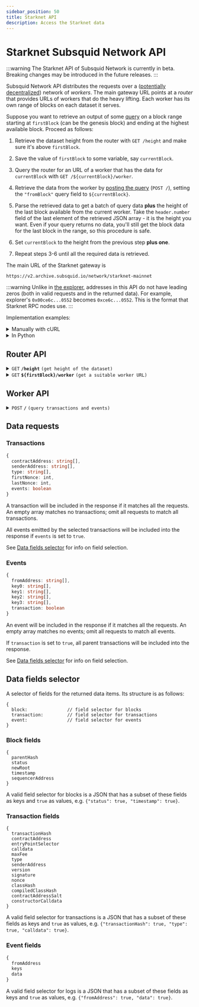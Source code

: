 ```yaml
---
sidebar_position: 50
title: Starknet API
description: Access the Starknet data
---
```


# Starknet Subsquid Network API

:::warning
The Starknet API of Subsquid Network is currently in beta. Breaking changes may be introduced in the future releases.
:::

Subsquid Network API distributes the requests over a ([potentially decentralized](/subsquid-network/public)) network of _workers_. The main gateway URL points at a _router_ that provides URLs of workers that do the heavy lifting. Each worker has its own range of blocks on each dataset it serves.

Suppose you want to retrieve an output of some [query](#worker-api) on a block range starting at `firstBlock` (can be the genesis block) and ending at the highest available block. Proceed as follows:

1. Retrieve the dataset height from the router with `GET /height` and make sure it's above `firstBlock`.

2. Save the value of `firstBlock` to some variable, say `currentBlock`.

3. Query the router for an URL of a worker that has the data for `currentBlock` with `GET /${currentBlock}/worker`.

4. Retrieve the data from the worker by [posting the query](#worker-api) (`POST /`), setting the `"fromBlock"` query field to `${currentBlock}`.

5. Parse the retrieved data to get a batch of query data **plus** the height of the last block available from the current worker. Take the `header.number` field of the last element of the retrieved JSON array - it is the height you want. Even if your query returns no data, you'll still get the block data for the last block in the range, so this procedure is safe.

6. Set `currentBlock` to the height from the previous step **plus one**.

7. Repeat steps 3-6 until all the required data is retrieved.

The main URL of the Starknet gateway is
```
https://v2.archive.subsquid.io/network/starknet-mainnet
```

:::warning
Unlike in [the explorer](https://starkscan.co), addresses in this API do not have leading zeros (both in valid requests and in the returned data). For example, explorer's `0x00ce6c...0552` becomes `0xce6c...0552`. This is the format that Starknet RPC nodes use.
:::

Implementation examples:

<details>

<summary>Manually with cURL</summary>

Suppose we want data on all txs sent by `Layerswap`/`0x19252b1deef483477c4d30cfcc3e5ed9c82fafea44669c182a45a01b4fdb97a` starting from block 600_000. The steps are:

1. Verify that the dataset has reached the required height:
   ```bash
   curl https://v2.archive.subsquid.io/network/starknet-mainnet/height
   ```
   Output
   ```
   632494
   ```

2. Remember that your current height is 600000.

3. Get a worker URL for the current height:
   ```bash
   curl https://v2.archive.subsquid.io/network/starknet-mainnet/600000/worker
   ```
   Output
   ```
   https://rb03.sqd-archive.net/worker/query/czM6Ly9zdGFya25ldC1tYWlubmV0
   ```

4. Retrieve the data from the current worker
   ```bash
   curl https://rb03.sqd-archive.net/worker/query/czM6Ly9zdGFya25ldC1tYWlubmV0 \
   -X 'POST' -H 'content-type: application/json' -H 'accept: application/json' \
   -d '{
       "type": "starknet",
       "fromBlock":600000,
       "toBlock":632494,
       "fields":{"transaction":{"transactionHash":true}},
       "transactions":[{"senderAddress":["0x19252b1deef483477c4d30cfcc3e5ed9c82fafea44669c182a45a01b4fdb97a"]}]
   }' | jq
   ```

   Output:
   ```json
   [
     {
       "header": {
         "number": 600000,
         "hash": "0x898fe7f61f5d662199d223de496988f221d150ed054f2fe5e681b2988b9e2c"
       },
       "transactions": []
     },
     {
       "header": {
         "number": 600007,
         "hash": "0x44aa251cee1baaf3f19accefd223ce5208815686c881bf645ffb3e3348a5ddc"
       },
       "transactions": [
         {
           "transactionIndex": 24,
           "transactionHash": "0x6a88edb0713769de4ad4d450df70911c3e9a7e8253c135c9574d0b3542ced18"
         }
       ]
     },
     ...
     {
       "header": {
         "number": 617979,
         "hash": "0x7f6a8516a91eefa6a65972c47002cbe3851e3c4287f670c914850960d29ca29"
       },
       "transactions": []
     }
   ]
   ```

5. Parse the retrieved data:
   - Grab the network data you requested from the list items with non-empty data fields (`transactions`, `events`). For the example above, this data will include the txn `0x6a88...`.
   - Observe that we received the data up to and including block 617979.

6. To get the rest of the data, update the current height to 617980 and go to step 3.
   - Note how the worker URL you're getting while repeating step 3 points to a different host than before. This is how data storage and reads are distributed across the Subsquid Network.

7. Repeat steps 3 through 6 until the dataset height of 632494 is reached.

</details>

<details>

<summary>In Python</summary>

```python
def get_text(url: str) -> str:
    res = requests.get(url)
    res.raise_for_status()
    return res.text

def dump(
    gateway_url: str,
    query: Query,
    first_block: int,
    last_block: int
) -> None:
    assert 0 <= first_block <= last_block
    query = dict(query)  # copy query to mess with it later

    dataset_height = int(get_text(f'{gateway_url}/height'))
    next_block = first_block
    last_block = min(last_block, dataset_height)

    while next_block <= last_block:
        worker_url = get_text(f'{gateway_url}/{next_block}/worker')

        query['fromBlock'] = next_block
        query['toBlock'] = last_block
        res = requests.post(worker_url, json=query)
        res.raise_for_status()
        blocks = res.json()

        last_processed_block = blocks[-1]['header']['number']
        next_block = last_processed_block + 1
        for block in blocks:
            print(json.dumps(block))
```
Full code [here](https://gist.github.com/eldargab/2e007a293ac9f82031d023f1af581a7d).

</details>

## Router API

<details>

<summary><code>GET</code> <code><b>/height</b></code> <code>(get height of the dataset)</code></summary>

**Example response:** `632494`.

</details>

<details>

<summary><code>GET</code> <code><b>$&#123;firstBlock&#125;/worker</b></code> <code>(get a suitable worker URL)</code></summary>

The returned worker is capable of processing `POST /` requests in which the `"fromBlock"` field is equal to `${firstBlock}`.

**Example response:** `https://rb06.sqd-archive.net/worker/query/czM6Ly9zdGFya25ldC1tYWlubmV0`.

</details>

## Worker API

<details>

<summary><code>POST</code> <code><b>/</b></code> <code>(query transactions and events)</code></summary>

##### Query Fields

- **type**: `"starknet"`.
- **fromBlock**: Block number to start from (inclusive).
- **toBlock**: (optional) Block number to end on (inclusive). If this is not given, the query will go on for a fixed amount of time or until it reaches the height of the dataset.
- **includeAllBlocks**: (optional) If true, the Network will include blocks that contain no data selected by data requests into its response.
- **fields**: (optional) A [selector](#data-fields-selector) of data fields to retrieve. Common for all data items.
- **transactions**: (optional) A list of [transaction requests](#transactions). An empty list requests no data.
- **events**: (optional) A list of [event requests](#events). An empty list requests no data.

The response is a JSON array of per-block data items that covers a block range starting from `fromBlock`. The last block of the range is determined by the worker. You can find it by looking at the `header.number` field of the last element in the response array.

The first and the last block in the range are returned even if all data requests return no data for the range.

In most cases the returned range will not contain all the range requested by the user (i.e. the last block of the range will not be `toBlock`). To continue, [retrieve a new worker URL](#router-api) for blocks starting at the end of the current range *plus one block* and repeat the query with an updated value of `fromBlock`.

<details>

<summary>

##### Example Request
</summary>

```json
{
  "type": "starknet",
  "fromBlock":632000,
  "toBlock":632494,
  "fields": {
    "block": {
      "timestamp": true
    },
    "event": {
      "keys": true,
      "data": true
    },
    "transaction": {
      "transactionHash":true
    }
  },
  "events": [
    {
      "fromAddress": [
        "0x19252b1deef483477c4d30cfcc3e5ed9c82fafea44669c182a45a01b4fdb97a"
      ],
      "transaction": true
    }
  ]
}
```

</details>

<details>

<summary>

##### Example Response
</summary>

```json
[
  {
    "header": {
      "number": 632000,
      "hash": "0xdfebe2b6af20dfe7f27d5fe8b1b4e8ee48ad812ce9bfd9c756c9db7dbcdb22",
      "timestamp": 1712950160
    },
    "transactions": [
      {
        "transactionIndex": 110,
        "transactionHash": "0x151fa3c8633e6ed71301af4afc8f73a141ef39cca1d51d0f72d66a11911e2f3"
      },
      {
        "transactionIndex": 306,
        "transactionHash": "0x7e1c307624c5c78e311e2a08f0355dfef80e6fc6ed47c64ceda757e044f2c85"
      }
    ],
    "events": [
      {
        "transactionIndex": 110,
        "eventIndex": 1,
        "keys": [
          "0x1dcde06aabdbca2f80aa51392b345d7549d7757aa855f7e37f5d335ac8243b1",
          "0x151fa3c8633e6ed71301af4afc8f73a141ef39cca1d51d0f72d66a11911e2f3"
        ],
        "data": [
          "0x1",
          "0x1",
          "0x1"
        ]
      },
      {
        "transactionIndex": 306,
        "eventIndex": 1,
        "keys": [
          "0x1dcde06aabdbca2f80aa51392b345d7549d7757aa855f7e37f5d335ac8243b1",
          "0x7e1c307624c5c78e311e2a08f0355dfef80e6fc6ed47c64ceda757e044f2c85"
        ],
        "data": [
          "0x1",
          "0x1",
          "0x1"
        ]
      }
    ]
  },
  ...
  {
    "header": {
      "number": 632492,
      "hash": "0x440ee029f2a970b2546eb39ab23075659ec8e0246c94f62d21e21f912dfb58d",
      "timestamp": 1713049189
    },
    "transactions": [
      {
        "transactionIndex": 125,
        "transactionHash": "0x61bd3d233cfe9cb387f3b016127ffb0d66d265c2593f80a317404e2f3c334bb"
      }
    ],
    "events": [
      {
        "transactionIndex": 125,
        "eventIndex": 1,
        "keys": [
          "0x1dcde06aabdbca2f80aa51392b345d7549d7757aa855f7e37f5d335ac8243b1",
          "0x61bd3d233cfe9cb387f3b016127ffb0d66d265c2593f80a317404e2f3c334bb"
        ],
        "data": [
          "0x1",
          "0x1",
          "0x1"
        ]
      }
    ]
  },
  {
    "header": {
      "number": 632494,
      "hash": "0x2782c5ca3f1d3eb2e4c085fc17908b9b86bfe91807cd452374bcb40b2245925",
      "timestamp": 1713049569
    },
    "transactions": [],
    "events": []
  }
]
```
</details>

</details>

## Data requests

### Transactions

```ts
{
  contractAddress: string[],
  senderAddress: string[],
  type: string[],
  firstNonce: int,
  lastNonce: int,
  events: boolean
}
```
A transaction will be included in the response if it matches all the requests. An empty array matches no transactions; omit all requests to match all transactions.

All events emitted by the selected transactions will be included into the response if `events` is set to `true`.

See [Data fields selector](#data-fields-selector) for info on field selection.

### Events

```ts
{
  fromAddress: string[],
  key0: string[],
  key1: string[],
  key2: string[],
  key3: string[],
  transaction: boolean
}
```
An event will be included in the response if it matches all the requests. An empty array matches no events; omit all requests to match all events.

If `transaction` is set to `true`, all parent transactions will be included into the response.

See [Data fields selector](#data-fields-selector) for info on field selection.

## Data fields selector

A selector of fields for the returned data items. Its structure is as follows:

```
{
  block:               // field selector for blocks
  transaction:         // field selector for transactions
  event:               // field selector for events
}
```

### Block fields

```
{
  parentHash
  status
  newRoot
  timestamp
  sequencerAddress
}
```
A valid field selector for blocks is a JSON that has a subset of these fields as keys and `true` as values, e.g. `{"status": true, "timestamp": true}`.

### Transaction fields

```
{
  transactionHash
  contractAddress
  entryPointSelector
  calldata
  maxFee
  type
  senderAddress
  version
  signature
  nonce
  classHash
  compiledClassHash
  contractAddressSalt
  constructorCalldata
}
```
A valid field selector for transactions is a JSON that has a subset of these fields as keys and `true` as values, e.g. `{"transactionHash": true, "type": true, "calldata": true}`.

### Event fields

```ts
{
  fromAddress
  keys
  data
}
```
A valid field selector for logs is a JSON that has a subset of these fields as keys and `true` as values, e.g. `{"fromAddress": true, "data": true}`.
